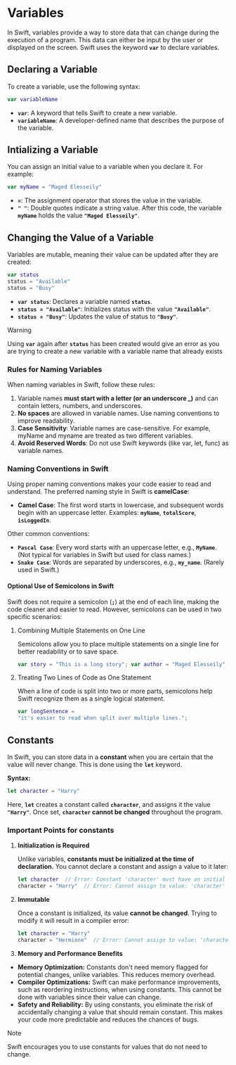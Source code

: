 # Variables

In Swift, variables provide a way to store data that can change during the execution of a program. This data can either be input by the user or displayed on the screen. Swift uses the keyword **`var`** to declare variables.

## Declaring a Variable

To create a variable, use the following syntax:

```swift
var variableName
```

- **`var`**: A keyword that tells Swift to create a new variable.
- **`variableName`**: A developer-defined name that describes the purpose of the variable.

## Intializing a Variable

You can assign an initial value to a variable when you declare it. For example:

```swift
var myName = "Maged Elesseily"
```

- **`=`**: The assignment operator that stores the value in the variable.
- **`" "`**: Double quotes indicate a string value.
After this code, the variable **`myName`** holds the value **`"Maged Elesseily"`**.

## Changing the Value of a Variable

Variables are mutable, meaning their value can be updated after they are created:

```swift
var status
status = "Available"
status = "Busy"
```

- **`var status`**: Declares a variable named **`status`**.
- **`status = "Available"`**: Initializes status with the value **`"Available"`**.
- **`status = "Busy"`**: Updates the value of status to **`"Busy"`**.

>[!WARNING]
> Using **`var`** again after **`status`** has been created would give an error as you are trying to create a new variable with a variable name that already exists

### Rules for Naming Variables

When naming variables in Swift, follow these rules:

1. Variable names **must start with a letter (or an underscore _)** and can contain letters, numbers, and underscores.
2. **No spaces** are allowed in variable names. Use naming conventions to improve readability.
3. **Case Sensitivity**: Variable names are case-sensitive. For example, myName and myname are treated as two different variables.
4. **Avoid Reserved Words**: Do not use Swift keywords (like var, let, func) as variable names.

### Naming Conventions in Swift

Using proper naming conventions makes your code easier to read and understand. The preferred naming style in Swift is **camelCase**:

- **Camel Case**: The first word starts in lowercase, and subsequent words begin with an uppercase letter.
Examples: **`myName`**, **`totalScore`**, **`isLoggedIn`**.

Other common conventions:

- **`Pascal Case`**: Every word starts with an uppercase letter, e.g., **`MyName`**. (Not typical for variables in Swift but used for class names.)
- **`Snake Case`**: Words are separated by underscores, e.g., **`my_name`**. (Rarely used in Swift.)

#### Optional Use of Semicolons in Swift

Swift does not require a semicolon (**`;`**) at the end of each line, making the code cleaner and easier to read. However, semicolons can be used in two specific scenarios:

1. Combining Multiple Statements on One Line

    Semicolons allow you to place multiple statements on a single line for better readability or to save space.

    ```swift
    var story = "This is a long story"; var author = "Maged Elesseily"
    ```

2. Treating Two Lines of Code as One Statement

    When a line of code is split into two or more parts, semicolons help Swift recognize them as a single logical statement.

    ```swift
    var longSentence = 
    "it's easier to read when split over multiple lines.";
    ```

## Constants

In Swift, you can store data in a **constant** when you are certain that the value will never change. This is done using the **`let`** keyword.

**Syntax:**

```swift
let character = "Harry"
```

Here, **`let`** creates a constant called **`character`**, and assigns it the value **`"Harry"`**. Once set, **`character` cannot be changed** throughout the program.

### Important Points for constants

1. **Initialization is Required**

    Unlike variables, **constants must be initialized at the time of declaration.** You cannot declare a constant and assign a value to it later:

    ```swift
    let character  // Error: Constant 'character' must have an initial value
    character = "Harry"  // Error: Cannot assign to value: 'character' is a 'let' constant
    ```

2. **Immutable**

    Once a constant is initialized, its value **cannot be changed**. Trying to modify it will result in a compiler error:

    ```swift
    let character = "Harry"
    character = "Hermione"  // Error: Cannot assign to value: 'character' is a 'let' constant
    ```

3. **Memory and Performance Benefits**

- **Memory Optimization:** Constants don't need memory flagged for potential changes, unlike variables. This reduces memory overhead.
- **Compiler Optimizations:** Swift can make performance improvements, such as reordering instructions, when using constants. This cannot be done with variables since their value can change.
- **Safety and Reliability:** By using constants, you eliminate the risk of accidentally changing a value that should remain constant. This makes your code more predictable and reduces the chances of bugs.

> [!NOTE]
> Swift encourages you to use constants for values that do not need to change.
